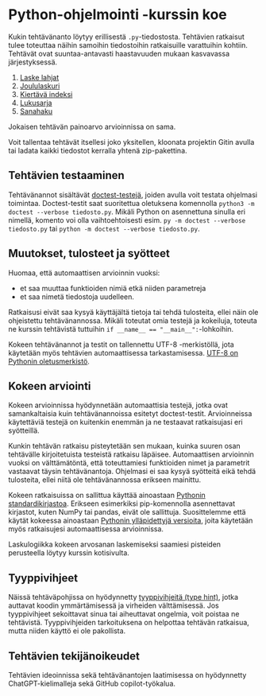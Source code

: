 # Python-ohjelmointi -kurssin koe

Kukin tehtävänanto löytyy erillisestä `.py`-tiedostosta. Tehtävien ratkaisut tulee toteuttaa näihin samoihin tiedostoihin ratkaisuille varattuihin kohtiin. Tehtävät ovat suuntaa-antavasti haastavuuden mukaan kasvavassa järjestyksessä.

1. [Laske lahjat](./laske_lahjat.py)
3. [Joululaskuri](./joululaskuri.py)
2. [Kiertävä indeksi](./kiertava_indeksi.py)
4. [Lukusarja](./lukusarja.py)
5. [Sanahaku](./sanahaku.py)

Jokaisen tehtävän painoarvo arvioinnissa on sama.

Voit tallentaa tehtävät itsellesi joko yksitellen, kloonata projektin Gitin avulla tai ladata kaikki tiedostot kerralla yhtenä zip-pakettina.


## Tehtävien testaaminen

Tehtävänannot sisältävät [doctest-testejä](https://docs.python.org/3/library/doctest.html), joiden avulla voit testata ohjelmasi toimintaa. Doctest-testit saat suoritettua oletuksena komennolla `python3 -m doctest --verbose tiedosto.py`. Mikäli Python on asennettuna sinulla eri nimellä, komento voi olla vaihtoehtoisesti esim. `py -m doctest --verbose tiedosto.py` tai `python -m doctest --verbose tiedosto.py`.


## Muutokset, tulosteet ja syötteet

Huomaa, että automaattisen arvioinnin vuoksi:

* et saa muuttaa funktioiden nimiä etkä niiden parametreja
* et saa nimetä tiedostoja uudelleen.

Ratkaisusi eivät saa kysyä käyttäjältä tietoja tai tehdä tulosteita, ellei näin ole ohjeistettu tehtävänannossa. Mikäli toteutat omia testejä ja kokeiluja, toteuta ne kurssin tehtävistä tuttuihin `if __name__ == "__main__":`-lohkoihin.

Kokeen tehtävänannot ja testit on tallennettu UTF-8 -merkistöllä, jota käytetään myös tehtävien automaattisessa tarkastamisessa. [UTF-8 on Pythonin oletusmerkistö](https://peps.python.org/pep-0686/).


## Kokeen arviointi

Kokeen arvioinnissa hyödynnetään automaattisia testejä, jotka ovat samankaltaisia kuin tehtävänannoissa esitetyt doctest-testit. Arvioinneissa käytettäviä testejä on kuitenkin enemmän ja ne testaavat ratkaisujasi eri syötteillä.

Kunkin tehtävän ratkaisu pisteytetään sen mukaan, kuinka suuren osan tehtävälle kirjoitetuista testeistä ratkaisu läpäisee. Automaattisen arvioinnin vuoksi on välttämätöntä, että toteuttamiesi funktioiden nimet ja parametrit vastaavat täysin tehtävänantoja. Ohjelmasi ei saa kysyä syötteitä eikä tehdä tulosteita, ellei niitä ole tehtävänannossa erikseen mainittu.

Kokeen ratkaisuissa on sallittua käyttää ainoastaan [Pythonin standardikirjastoa](https://docs.python.org/3/library/index.html). Erikseen esimerkiksi pip-komennolla asennettavat kirjastot, kuten NumPy tai pandas, eivät ole sallittuja. Suosittelemme että käytät kokeessa ainoastaan [Pythonin ylläpidettyjä versioita](https://devguide.python.org/versions/), joita käytetään myös ratkaisujesi automaattisessa arvioinnissa.

Laskulogiikka kokeen arvosanan laskemiseksi saamiesi pisteiden perusteella löytyy kurssin kotisivulta.


## Tyyppivihjeet

Näissä tehtäväpohjissa on hyödynnetty [tyyppivihjeitä (type hint)](https://docs.python.org/3/library/typing.html), jotka auttavat koodin ymmärtämisessä ja virheiden välttämisessä. Jos tyyppivihjeet sekoittavat sinua tai aiheuttavat ongelmia, voit poistaa ne tehtävistä. Tyyppivihjeiden tarkoituksena on helpottaa tehtävän ratkaisua, mutta niiden käyttö ei ole pakollista.


## Tehtävien tekijänoikeudet

Tehtävien ideoinnissa sekä tehtävänantojen laatimisessa on hyödynnetty ChatGPT-kielimalleja sekä GitHub copilot-työkalua.
